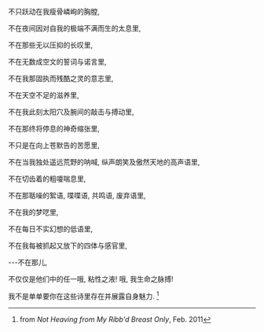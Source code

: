 不只跃动在我瘦骨嶙峋的胸膛,

不在夜间因对自我的极端不满而生的太息里,

不在那些无以压抑的长叹里,

不在无数成空文的誓词与诺言里,

不在我那固执而残酷之灵的意志里,

不在天空不足的滋养里,

不在我此刻太阳穴及腕间的敲击与搏动里,

不在那终将停息的神奇缩张里,

不只是在向上苍默告的苦愿里,

不在当我独处遥远荒野的呐喊, 纵声朗笑及傲然天地的高声语里,

不在切齿着的粗嗄喘息里,

不在那聒噪的絮语, 喋喋语, 共鸣语, 废弃语里,

不在我的梦呓里,

不在每日不实幻想的低语里,

不在我每被抓起又放下的四体与感官里,

  ---不在那儿,

不仅仅是他们中的任一哦, 粘性之液! 哦, 我生命之脉搏!


我不是单单要你在这些诗里存在并展露自身魅力. [^1]

[^1]: from _Not Heaving from My Ribb'd Breast Only_, Feb. 2011
